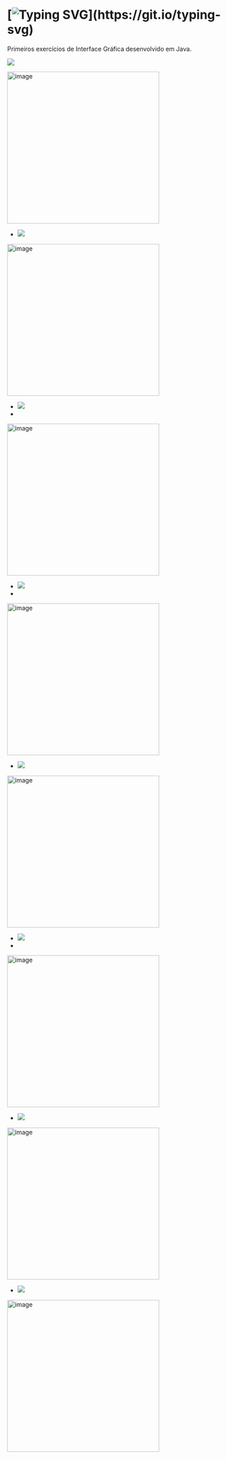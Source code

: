 # [![Typing SVG](https://readme-typing-svg.herokuapp.com/?color=CC0099&size=35&center=true&vCenter=true&width=1000&lines=Interface+Gráfica!;Desenvolvido+em+Java.;Exercícios.)](https://git.io/typing-svg)

Primeiros exercícios de Interface Gráfica desenvolvido em Java.

 <a href="Interface_Grafica_Java/src/main/java/Exercicio_Botoes.java" target="_blank"><img src="https://img.shields.io/badge/> Exercício Botões-0D1117?style=for-the-badge&logo=apache%20netbeans%20IDE&logoColor=CC0099"></a> 

<img width="350" alt="image" src="https://github.com/Lehguanaes/Interface_Grafica_Java_Exs/assets/125403978/88a7a077-9038-4845-9f2b-08f555624dca">


- <a href="Interface_Grafica_Java/src/main/java/Exercicio_Botoes.java" target="_blank"><img src="https://img.shields.io/badge/> Exercício Botões-0D1117?style=for-the-badge&logo=apache%20netbeans%20IDE&logoColor=CC0099"></a>
  
<img width="350" alt="image" src="https://github.com/Lehguanaes/Interface_Grafica_Java_Exs/assets/125403978/25a0870f-48f4-440c-a741-d2d532b07189">


- <a href="Interface_Grafica_Java/src/main/java/Exercicio_Botoes.java" target="_blank"><img src="https://img.shields.io/badge/> Exercício Botões-0D1117?style=for-the-badge&logo=apache%20netbeans%20IDE&logoColor=CC0099"></a>
- 
<img width="350" alt="image" src="https://github.com/Lehguanaes/Interface_Grafica_Java_Exs/assets/125403978/683adead-56fd-44af-a05b-598f5b32a208">


- <a href="Interface_Grafica_Java/src/main/java/Exercicio_Botoes.java" target="_blank"><img src="https://img.shields.io/badge/> Exercício Botões-0D1117?style=for-the-badge&logo=apache%20netbeans%20IDE&logoColor=CC0099"></a>
- 
<img width="350" alt="image" src="https://github.com/Lehguanaes/Interface_Grafica_Java_Exs/assets/125403978/2606a5c8-864c-4969-b893-912ac9fb7536">


- <a href="Interface_Grafica_Java/src/main/java/Exercicio_Botoes.java" target="_blank"><img src="https://img.shields.io/badge/> Exercício Botões-0D1117?style=for-the-badge&logo=apache%20netbeans%20IDE&logoColor=CC0099"></a>
  
<img width="350" alt="image" src="https://github.com/Lehguanaes/Interface_Grafica_Java_Exs/assets/125403978/83c9aca0-51e1-4889-ba1e-726a3aa31d0f">


- <a href="Interface_Grafica_Java/src/main/java/Exercicio_Botoes.java" target="_blank"><img src="https://img.shields.io/badge/> Exercício Botões-0D1117?style=for-the-badge&logo=apache%20netbeans%20IDE&logoColor=CC0099"></a>
- 
<img width="350" alt="image" src="https://github.com/Lehguanaes/Interface_Grafica_Java_Exs/assets/125403978/08369685-10ff-4ec0-b584-1ad1d17f39d1">

- <a href="Interface_Grafica_Java/src/main/java/Exercicio_Botoes.java" target="_blank"><img src="https://img.shields.io/badge/> Exercício Botões-0D1117?style=for-the-badge&logo=apache%20netbeans%20IDE&logoColor=CC0099"></a> 
<img width="350" alt="image" src="https://github.com/Lehguanaes/Interface_Grafica_Java_Exs/assets/125403978/a48b9b5c-255f-44d2-9d21-1ac994bbda7b">

- <a href="Interface_Grafica_Java/src/main/java/Exercicio_Botoes.java" target="_blank"><img src="https://img.shields.io/badge/> Exercício Botões-0D1117?style=for-the-badge&logo=apache%20netbeans%20IDE&logoColor=CC0099"></a> 
<img width="350" alt="image" src="https://github.com/Lehguanaes/Interface_Grafica_Java_Exs/assets/125403978/a2519480-8e0c-4cc8-88b2-b1cd1cf94c3a">
